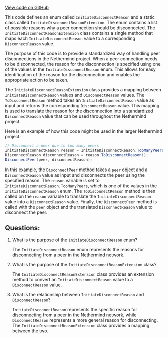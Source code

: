 [View code on GitHub](https://github.com/NethermindEth/nethermind/src/Nethermind/Nethermind.Network.Stats/Model/InitiateDisconnectReason.cs)

This code defines an enum called `InitiateDisconnectReason` and a static class called `InitiateDisconnectReasonExtension`. The enum contains a list of possible reasons why a peer connection should be disconnected. The `InitiateDisconnectReasonExtension` class contains a single method that maps each `InitiateDisconnectReason` value to a corresponding `DisconnectReason` value. 

The purpose of this code is to provide a standardized way of handling peer disconnections in the Nethermind project. When a peer connection needs to be disconnected, the reason for the disconnection is specified using one of the values in the `InitiateDisconnectReason` enum. This allows for easy identification of the reason for the disconnection and enables the appropriate action to be taken. 

The `InitiateDisconnectReasonExtension` class provides a mapping between `InitiateDisconnectReason` values and `DisconnectReason` values. The `ToDisconnectReason` method takes an `InitiateDisconnectReason` value as input and returns the corresponding `DisconnectReason` value. This mapping is used to translate the reason for the disconnection into a standardized `DisconnectReason` value that can be used throughout the Nethermind project. 

Here is an example of how this code might be used in the larger Nethermind project:

```csharp
// Disconnect a peer due to too many peers
InitiateDisconnectReason reason = InitiateDisconnectReason.TooManyPeers;
DisconnectReason disconnectReason = reason.ToDisconnectReason();
DisconnectPeer(peer, disconnectReason);
```

In this example, the `DisconnectPeer` method takes a `peer` object and a `DisconnectReason` value as input and disconnects the peer using the specified reason. The `reason` variable is set to `InitiateDisconnectReason.TooManyPeers`, which is one of the values in the `InitiateDisconnectReason` enum. The `ToDisconnectReason` method is then called on the `reason` variable to translate the `InitiateDisconnectReason` value into a `DisconnectReason` value. Finally, the `DisconnectPeer` method is called with the `peer` object and the translated `DisconnectReason` value to disconnect the peer.
## Questions: 
 1. What is the purpose of the `InitiateDisconnectReason` enum?
    
    The `InitiateDisconnectReason` enum represents the reasons for disconnecting from a peer in the Nethermind network. 

2. What is the purpose of the `InitiateDisconnectReasonExtension` class?

    The `InitiateDisconnectReasonExtension` class provides an extension method to convert an `InitiateDisconnectReason` value to a `DisconnectReason` value.

3. What is the relationship between `InitiateDisconnectReason` and `DisconnectReason`?

    `InitiateDisconnectReason` represents the specific reason for disconnecting from a peer in the Nethermind network, while `DisconnectReason` represents a more general reason for disconnecting. The `InitiateDisconnectReasonExtension` class provides a mapping between the two.